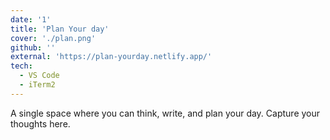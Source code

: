 ```yaml
---
date: '1'
title: 'Plan Your day'
cover: './plan.png'
github: ''
external: 'https://plan-yourday.netlify.app/'
tech:
  - VS Code
  - iTerm2
---
```


A single space where you can think, write, and plan your day. Capture your thoughts here.
